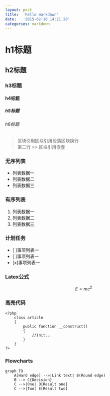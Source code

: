 ```yaml
---
layout: post
title:  'hello markdown'
date:   '2015-02-10 14:21:20'
categories: markdown
---
```

# h1标题
## h2标题
### h3标题
#### h4标题
##### h5标题
###### h6标题

> 区块引用区块引用段落区块换行  
> 第二行
    >> 区块引用嵌套


### 无序列表

* 列表数据一
* 列表数据二
* 列表数据三

### 有序列表

1. 列表数据一
2. 列表数据二
3. 列表数据三

### 计划任务

- [ ]事项列表一
- [ ]事项列表一
- [x]事项列表一

### Latex公式
$$E=mc^2$$


### 高亮代码
    <?php
        class article
        {
            public function __construct()
            {
                //init...
            }
        }
    ?>

### Flowcharts

```
graph TD
    A[Hard edge] -->|Link text| B(Round edge)
    B --> C{Decision}
    C -->|One| D[Result one]
    C -->|Two| E[Result two]
```





